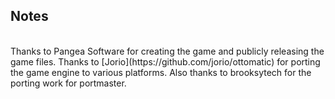 ## Notes
<br/>
Thanks to Pangea Software for creating the game and publicly releasing the game files. Thanks to [Jorio](https://github.com/jorio/ottomatic) for porting the game engine to various platforms.  Also thanks to brooksytech for the porting work for portmaster.
<br/>
